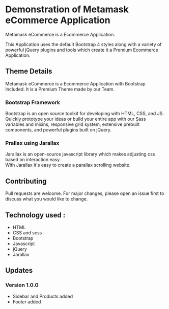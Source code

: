 # Demonstration of Metamask eCommerce Application

   
Metamask eCommerce is a Ecommerce Application.

This Application uses the default Bootstrap 4 styles along with a variety of powerful jQuery plugins and tools which create it a Premium Ecommerce Application.

## Theme Details

Metamask eCommerce is a Ecommerce Application with Bootstrap Included. It is a Premium Theme made by our Team.

### Bootstrap Framework 
Bootstrap is an open source toolkit for developing with HTML, CSS, and JS. Quickly prototype your ideas or build your entire app with our Sass variables and mixins, responsive grid system, extensive prebuilt components, and powerful plugins built on jQuery.

### Prallax using Jarallax
Jarallax is an open-source javascript library which makes adjusting css based on interaction easy.  
With Jarallax it's easy to create a parallax scrolling website.
  
## Contributing

Pull requests are welcome. For major changes, please open an issue first to discuss what you would like to change.

##  Technology used :
* HTML
* CSS and scss
* Bootstrap
* Javascript
* jQuery
* Jarallax

## Updates

### Version 1.0.0

* Sidebar and Products added
* Footer added